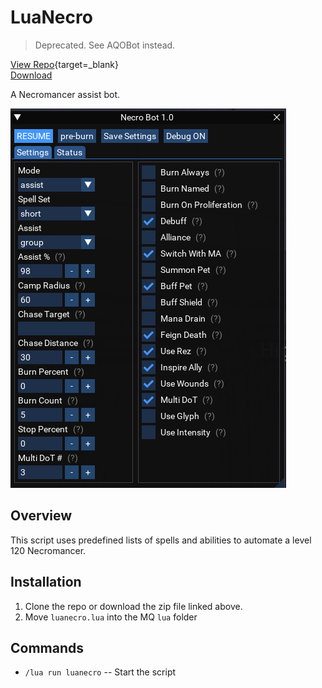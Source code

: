 # LuaNecro

> Deprecated. See AQOBot instead.

[View Repo](https://github.com/aquietone/luanecro){target=_blank}  
[Download](https://github.com/aquietone/luanecro/-/archive/main/luanecro-main.zip)  

A Necromancer assist bot. 

![](../images/luanecro/luanecro.png)

## Overview

This script uses predefined lists of spells and abilities to automate a level 120 Necromancer.

## Installation

1. Clone the repo or download the zip file linked above.
2. Move `luanecro.lua` into the MQ `lua` folder

## Commands

* `/lua run luanecro` -- Start the script